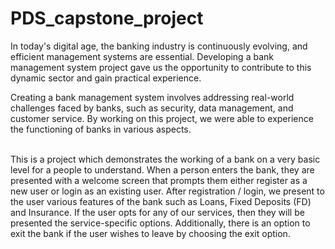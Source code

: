 # PDS_capstone_project
In today's digital age, the banking industry is continuously evolving, and efficient management systems are essential. Developing a bank management system project gave us the opportunity to contribute to this dynamic sector and gain practical experience.<br>

Creating a bank management system involves addressing real-world challenges faced by banks, such as security, data management, and customer service. By working on this project, we were able to experience the functioning of banks in various aspects.

<br>This is a project which demonstrates the working of a bank on a very basic level for a people to understand. When a person enters the bank, they are presented with a welcome screen that prompts them either register as a new user or login as an existing user. After registration / login, we present to the user various features of the bank such as Loans, Fixed Deposits (FD) and Insurance.
If the user opts for any of our services, then they will be presented the service-specific options. Additionally, there is an option to exit the bank if the user wishes to leave by choosing the exit option.

